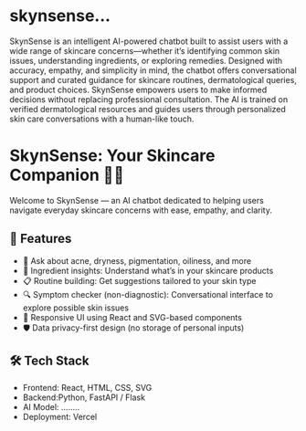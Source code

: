 # skynsense...
SkynSense is an intelligent AI-powered chatbot built to assist users with a wide range of skincare concerns—whether it’s identifying common skin issues, understanding ingredients, or exploring remedies. Designed with accuracy, empathy, and simplicity in mind, the chatbot offers conversational support and curated guidance for skincare routines, dermatological queries, and product choices.
SkynSense empowers users to make informed decisions without replacing professional consultation. The AI is trained on verified dermatological resources and guides users through personalized skin care conversations with a human-like touch.
# SkynSense: Your Skincare Companion 🤖🧴

Welcome to SkynSense — an AI chatbot dedicated to helping users navigate everyday skincare concerns with ease, empathy, and clarity.

## 🌟 Features

- 🌿 Ask about acne, dryness, pigmentation, oiliness, and more
- 🧪 Ingredient insights: Understand what’s in your skincare products
- 📋 Routine building: Get suggestions tailored to your skin type
- 🔍 Symptom checker (non-diagnostic): Conversational interface to explore possible skin issues
- 💬 Responsive UI using React and SVG-based components
- 🛡️ Data privacy-first design (no storage of personal inputs)

## 🛠️ Tech Stack

- Frontend: React, HTML, CSS, SVG
- Backend:Python, FastAPI / Flask
- AI Model: ........
- Deployment: Vercel 

